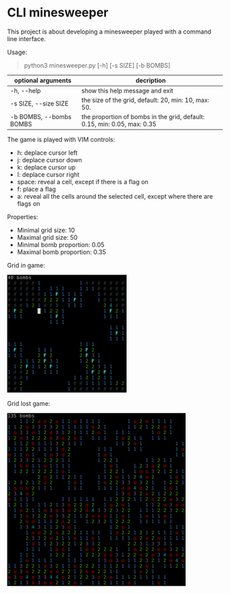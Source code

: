 # CLI minesweeper

This project is about developing a minesweeper played with a command line interface.

Usage:
> python3 minesweeper.py [-h] [-s SIZE] [-b BOMBS]

optional arguments | decription
--- | ---
-h, --help              | show this help message and exit
-s SIZE, --size SIZE    | the size of the grid, default: 20, min: 10, max: 50.
-b BOMBS, --bombs BOMBS | the proportion of bombs in the grid, default: 0.15, min: 0.05, max: 0.35

The game is played with VIM controls:
* h: deplace cursor left
* j: deplace cursor down
* k: deplace cursor up
* l: deplace cursor right
* space: reveal a cell, except if there is a flag on
* f: place a flag
* a: reveal all the cells around the selected cell, except where there are flags on

Properties:
* Minimal grid size: 10
* Maximal grid size: 50
* Minimal bomb proportion: 0.05
* Maximal bomb proportion: 0.35

Grid in game:

![grid 20 by 20](20_20.png "Grid 20 by 20")

Grid lost game:

![grid 30 by 30](30_30.png "Grid 30 by 30")
